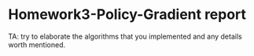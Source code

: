 # Homework3-Policy-Gradient report

TA: try to elaborate the algorithms that you implemented and any details worth mentioned.
